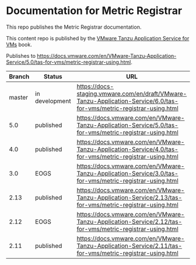 # Documentation for Metric Registrar

This repo publishes the Metric Registrar documentation.

This content repo is published by the [VMware Tanzu Application Service for VMs](https://github.com/pivotal-cf/docs-book-application-service) book.

Publishes to https://docs.vmware.com/en/VMware-Tanzu-Application-Service/5.0/tas-for-vms/metric-registrar-using.html.

| Branch | Status         | URL |
|--------|----------------|-----|
| master | in development | https://docs-staging.vmware.com/en/draft/VMware-Tanzu-Application-Service/6.0/tas-for-vms/metric-registrar-using.html |
| 5.0    | published      | https://docs.vmware.com/en/VMware-Tanzu-Application-Service/5.0/tas-for-vms/metric-registrar-using.html  |
| 4.0    | published      | https://docs.vmware.com/en/VMware-Tanzu-Application-Service/4.0/tas-for-vms/metric-registrar-using.html  |
| 3.0    | EOGS           | https://docs.vmware.com/en/VMware-Tanzu-Application-Service/3.0/tas-for-vms/metric-registrar-using.html  |
| 2.13   | published      | https://docs.vmware.com/en/VMware-Tanzu-Application-Service/2.13/tas-for-vms/metric-registrar-using.html |
| 2.12   | EOGS           | https://docs.vmware.com/en/VMware-Tanzu-Application-Service/2.12/tas-for-vms/metric-registrar-using.html |
| 2.11   | published      | https://docs.vmware.com/en/VMware-Tanzu-Application-Service/2.11/tas-for-vms/metric-registrar-using.html |
